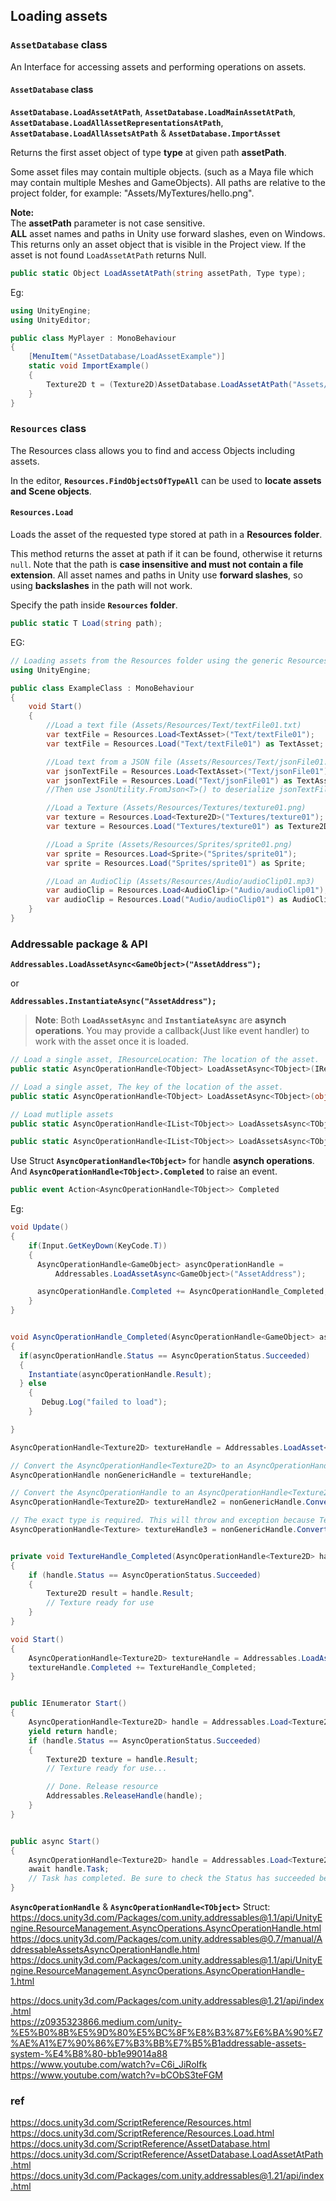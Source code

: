 ## Loading assets


### `AssetDatabase` class
An Interface for accessing assets and performing operations on assets.

#### `AssetDatabase` class

**`AssetDatabase.LoadAssetAtPath`**, **`AssetDatabase.LoadMainAssetAtPath`**, **`AssetDatabase.LoadAllAssetRepresentationsAtPath`**, **`AssetDatabase.LoadAllAssetsAtPath`** & **`AssetDatabase.ImportAsset`**


Returns the first asset object of type **type** at given path **assetPath**.

Some asset files may contain multiple objects. (such as a Maya file which may contain multiple Meshes and GameObjects). All paths are relative to the project folder, for example: "Assets/MyTextures/hello.png".  
  
**Note:**  
The **assetPath** parameter is not case sensitive.  
**ALL** asset names and paths in Unity use forward slashes, even on Windows.  
This returns only an asset object that is visible in the Project view. If the asset is not found `LoadAssetAtPath` returns Null.

```cs
public static Object LoadAssetAtPath(string assetPath, Type type);
```

Eg:
```cs
using UnityEngine;
using UnityEditor;

public class MyPlayer : MonoBehaviour
{
    [MenuItem("AssetDatabase/LoadAssetExample")]
    static void ImportExample()
    {
        Texture2D t = (Texture2D)AssetDatabase.LoadAssetAtPath("Assets/Textures/texture.jpg", typeof(Texture2D));
    }
}
```

### `Resources` class
The Resources class allows you to find and access Objects including assets.

In the editor, **`Resources.FindObjectsOfTypeAll`** can be used to **locate assets and Scene objects**.

#### `Resources.Load`
Loads the asset of the requested type stored at path in a **Resources folder**.

This method returns the asset at path if it can be found, otherwise it returns `null`.
Note that the path is **case insensitive and must not contain a file extension**. All asset names and paths in Unity use **forward slashes**, so using **backslashes** in the path will not work.

Specify the path inside **`Resources` folder**.

```cs
public static T Load(string path);
```

EG:

```cs
// Loading assets from the Resources folder using the generic Resources.Load<T>(path) method
using UnityEngine;

public class ExampleClass : MonoBehaviour
{
    void Start()
    {
        //Load a text file (Assets/Resources/Text/textFile01.txt)
        var textFile = Resources.Load<TextAsset>("Text/textFile01");
        var textFile = Resources.Load("Text/textFile01") as TextAsset;

        //Load text from a JSON file (Assets/Resources/Text/jsonFile01.json)
        var jsonTextFile = Resources.Load<TextAsset>("Text/jsonFile01");
        var jsonTextFile = Resources.Load("Text/jsonFile01") as TextAsset;
        //Then use JsonUtility.FromJson<T>() to deserialize jsonTextFile into an object

        //Load a Texture (Assets/Resources/Textures/texture01.png)
        var texture = Resources.Load<Texture2D>("Textures/texture01");
        var texture = Resources.Load("Textures/texture01") as Texture2D;

        //Load a Sprite (Assets/Resources/Sprites/sprite01.png)
        var sprite = Resources.Load<Sprite>("Sprites/sprite01");
        var sprite = Resources.Load("Sprites/sprite01") as Sprite;

        //Load an AudioClip (Assets/Resources/Audio/audioClip01.mp3)
        var audioClip = Resources.Load<AudioClip>("Audio/audioClip01");
        var audioClip = Resources.Load("Audio/audioClip01") as AudioClip;
    }
}
```

### Addressable package & API

**`Addressables.LoadAssetAsync<GameObject>("AssetAddress");`**

or

**`Addressables.InstantiateAsync("AssetAddress");`**


> **Note**: Both **`LoadAssetAsync`** and **`InstantiateAsync`** are **asynch operations**. You may provide a callback(Just like event handler) to work with the asset once it is loaded.

```cs
// Load a single asset, IResourceLocation: The location of the asset.
public static AsyncOperationHandle<TObject> LoadAssetAsync<TObject>(IResourceLocation location)

// Load a single asset, The key of the location of the asset.
public static AsyncOperationHandle<TObject> LoadAssetAsync<TObject>(object key)

// Load mutliple assets
public static AsyncOperationHandle<IList<TObject>> LoadAssetsAsync<TObject>(IList<object> keys, Action<TObject> callback, Addressables.MergeMode mode)

public static AsyncOperationHandle<IList<TObject>> LoadAssetsAsync<TObject>(object key, Action<TObject> callback)
```


Use Struct **`AsyncOperationHandle<TObject>`** for handle **asynch operations**. And 
**`AsyncOperationHandle<TObject>.Completed`** to raise an event. 

```cs
public event Action<AsyncOperationHandle<TObject>> Completed
```

Eg:

```cs
void Update()
{
    if(Input.GetKeyDown(KeyCode.T))
    {
      AsyncOperationHandle<GameObject> asyncOperationHandle =
          Addressables.LoadAssetAsync<GameObject>("AssetAddress");

      asyncOperationHandle.Completed += AsyncOperationHandle_Completed;
    }
}


void AsyncOperationHandle_Completed(AsyncOperationHandle<GameObject> asyncOperationHandle)
{
  if(asyncOperationHandle.Status == AsyncOperationStatus.Succeeded)
  {
    Instantiate(asyncOperationHandle.Result);
  } else
    {
       Debug.Log("failed to load");
    }

}

```

```cs
AsyncOperationHandle<Texture2D> textureHandle = Addressables.LoadAsset<Texture2D>("mytexture");

// Convert the AsyncOperationHandle<Texture2D> to an AsyncOperationHandle
AsyncOperationHandle nonGenericHandle = textureHandle;

// Convert the AsyncOperationHandle to an AsyncOperationHandle<Texture2D>
AsyncOperationHandle<Texture2D> textureHandle2 = nonGenericHandle.Convert<Texture2D>();

// The exact type is required. This will throw and exception because Texture2D is required
AsyncOperationHandle<Texture> textureHandle3 = nonGenericHandle.Convert<Texture>();


private void TextureHandle_Completed(AsyncOperationHandle<Texture2D> handle)
{
    if (handle.Status == AsyncOperationStatus.Succeeded)
    {
        Texture2D result = handle.Result;
        // Texture ready for use
    }
}

void Start()
{
    AsyncOperationHandle<Texture2D> textureHandle = Addressables.LoadAsset<Texture2D>("mytexture");
    textureHandle.Completed += TextureHandle_Completed;
}


public IEnumerator Start()
{
    AsyncOperationHandle<Texture2D> handle = Addressables.Load<Texture2D>("mytexture");
    yield return handle;
    if (handle.Status == AsyncOperationStatus.Succeeded)
    {
        Texture2D texture = handle.Result;
        // Texture ready for use...

        // Done. Release resource
        Addressables.ReleaseHandle(handle);
    }
}


public async Start()
{
    AsyncOperationHandle<Texture2D> handle = Addressables.Load<Texture2D>("mytexture");
    await handle.Task;
    // Task has completed. Be sure to check the Status has succeeded before getting the Result
}

```


**`AsyncOperationHandle`** & **`AsyncOperationHandle<TObject>`** Struct: \
https://docs.unity3d.com/Packages/com.unity.addressables@1.1/api/UnityEngine.ResourceManagement.AsyncOperations.AsyncOperationHandle.html \
https://docs.unity3d.com/Packages/com.unity.addressables@0.7/manual/AddressableAssetsAsyncOperationHandle.html \
https://docs.unity3d.com/Packages/com.unity.addressables@1.1/api/UnityEngine.ResourceManagement.AsyncOperations.AsyncOperationHandle-1.html



https://docs.unity3d.com/Packages/com.unity.addressables@1.21/api/index.html \
https://z0935323866.medium.com/unity-%E5%B0%8B%E5%9D%80%E5%BC%8F%E8%B3%87%E6%BA%90%E7%AE%A1%E7%90%86%E7%B3%BB%E7%B5%B1addressable-assets-system-%E4%B8%80-bb1e99014a88 \
https://www.youtube.com/watch?v=C6i_JiRoIfk \
https://www.youtube.com/watch?v=bCObS3teFGM


### ref 
https://docs.unity3d.com/ScriptReference/Resources.html \
https://docs.unity3d.com/ScriptReference/Resources.Load.html \
https://docs.unity3d.com/ScriptReference/AssetDatabase.html \
https://docs.unity3d.com/ScriptReference/AssetDatabase.LoadAssetAtPath.html \
https://docs.unity3d.com/Packages/com.unity.addressables@1.21/api/index.html
